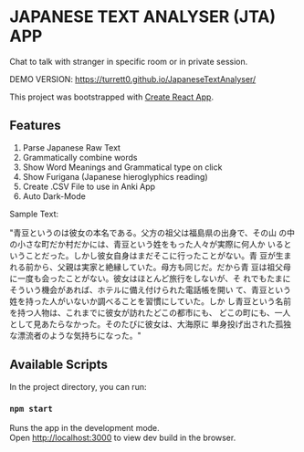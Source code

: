 # JAPANESE TEXT ANALYSER (JTA) APP 
  Chat to talk with stranger in specific room or in private session.
  
  DEMO VERSION: https://turrett0.github.io/JapaneseTextAnalyser/

This project was bootstrapped with [Create React App](https://github.com/facebook/create-react-app).

## Features

1. Parse Japanese Raw Text
2. Grammatically combine words
3. Show Word Meanings and Grammatical type on click
4. Show Furigana (Japanese hieroglyphics reading)
5. Create .CSV File to use in Anki App
6. Auto Dark-Mode


Sample Text: 

"青豆というのは彼女の本名である。父方の祖父は福島県の出身で、その山 の中の小さな町だか村だかには、青豆という姓をもった人々が実際に何人か いるということだった。しかし彼女自身はまだそこに行ったことがない。青 豆が生まれる前から、父親は実家と絶縁していた。母方も同じだ。だから青 豆は祖父母に一度も会ったことがない。彼女はほとんど旅行をしないが、そ れでもたまにそういう機会があれば、ホテルに備え付けられた電話帳を開い て、青豆という姓を持った人がいないか調べることを習慣にしていた。しか し青豆という名前を持つ人物は、これまでに彼女が訪れたどこの都市にも、 どこの町にも、一人として見あたらなかった。そのたびに彼女は、大海原に 単身投げ出された孤独な漂流者のような気持ちになった。"

## Available Scripts

In the project directory, you can run:

### `npm start`

Runs the app in the development mode.\
Open [http://localhost:3000](http://localhost:3000) to view dev build in the browser.

